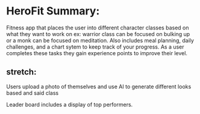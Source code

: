 # HeroFit Summary:

Fitness app that places the user into different character classes based on what they want to work on ex: warrior class can be focused on bulking up or a monk can be focused on meditation. Also includes meal planning, daily challenges, and a chart sytem to keep track of your progress. As a user completes these tasks they gain experience points to improve their level.

## stretch:

Users upload a photo of themselves and use AI to generate different looks based and said class

Leader board includes a display of top performers.


